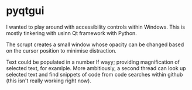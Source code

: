# pyqtgui

I wanted to play around with accessibility controls within Windows. This is mostly tinkering with usinn Qt framework with Python.

The scrupt creates a small window whose opacity can be changed based on the cursor position to minimise distraction.

Text could be populated in a number lf wayy; providing magnification of selected text, for examlple. More ambitiously, a second thread can look up selected text and find snippets of code from code searches within github (this isn't really working right now).
